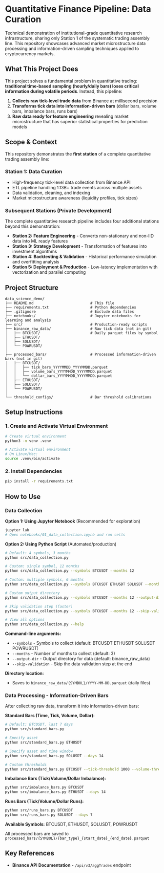 # Quantitative Finance Pipeline: Data Curation

Technical demonstration of institutional-grade quantitative research infrastructure, sharing only Station 1 of the systematic trading assembly line. This repository showcases advanced market microstructure data processing and information-driven sampling techniques applied to cryptocurrency markets.

## What This Project Does

This project solves a fundamental problem in quantitative trading: **traditional time-based sampling (hourly/daily bars) loses critical information during volatile periods**. Instead, this pipeline:

1. **Collects raw tick-level trade data** from Binance at millisecond precision
2. **Transforms tick data into information-driven bars** (dollar bars, volume bars, imbalance bars, runs bars)
3. **Raw data ready for feature engineering** revealing market microstructure that has superior statistical properties for prediction models

## Scope & Context

This repository demonstrates the **first station** of a complete quantitative trading assembly line:

### **Station 1: Data Curation**
- High-frequency tick-level data collection from Binance API
- ETL pipeline handling 1.13B+ trade events across multiple assets
- Data validation, cleaning, and indexing
- Market microstructure awareness (liquidity profiles, tick sizes)

### **Subsequent Stations** (Private Development)
The complete quantitative research pipeline includes four additional stations beyond this demonstration:
- **Station 2: Feature Engineering** - Converts non-stationary and non-IID data into ML ready features
- **Station 3: Strategy Development** - Transformation of features into investment algorithms
- **Station 4: Backtesting & Validation** - Historical performance simulation and overfitting analysis
- **Station 5: Deployment & Production** - Low-latency implementation with vectorization and parallel computing

## Project Structure

```
data_science_demo/
├── README.md                          # This file
├── requirements.txt                   # Python dependencies
├── .gitignore                         # Exclude data files
├── notebooks/                         # Jupyter notebooks for learning and analysis
├── src/                               # Production-ready scripts
├── binance_raw_data/                  # Raw tick data (not in git)
│   ├── BTCUSDT/                       # Daily parquet files by symbol
│   ├── ETHUSDT/
│   ├── SOLUSDT/
│   └── POWRUSDT/
│
├── processed_bars/                    # Processed information-driven bars (not in git)
│   ├── BTCUSDT/
│   │   ├── tick_bars_YYYYMMDD_YYYYMMDD.parquet
│   │   ├── volume_bars_YYYYMMDD_YYYYMMDD.parquet
│   │   └── dollar_bars_YYYYMMDD_YYYYMMDD.parquet
│   ├── ETHUSDT/
│   ├── SOLUSDT/
│   └── POWRUSDT/
│
└── threshold_configs/                 # Bar threshold calibrations
```

## Setup Instructions

### 1. Create and Activate Virtual Environment

```bash
# Create virtual environment
python3 -m venv .venv

# Activate virtual environment
# On Linux/Mac:
source .venv/bin/activate
```

### 2. Install Dependencies

```bash
pip install -r requirements.txt
```

## How to Use

### Data Collection

**Option 1: Using Jupyter Notebook** (Recommended for exploration)
```bash
jupyter lab
# Open notebooks/01_data_collection.ipynb and run cells
```

**Option 2: Using Python Script** (Automated/production)
```bash
# Default: 4 symbols, 3 months
python src/data_collection.py

# Custom: single symbol, 12 months
python src/data_collection.py --symbols BTCUSDT --months 12

# Custom: multiple symbols, 6 months
python src/data_collection.py --symbols BTCUSDT ETHUSDT SOLUSDT --months 6

# Custom output directory
python src/data_collection.py --symbols BTCUSDT --months 12 --output-dir custom_data

# Skip validation step (faster)
python src/data_collection.py --symbols BTCUSDT --months 12 --skip-validation

# View all options
python src/data_collection.py --help
```

**Command-line arguments:**
- `--symbols` - Symbols to collect (default: BTCUSDT ETHUSDT SOLUSDT POWRUSDT)
- `--months` - Number of months to collect (default: 3)
- `--output-dir` - Output directory for data (default: binance_raw_data)
- `--skip-validation` - Skip the data validation step at the end

**Directory location:**
- Saves to `binance_raw_data/{SYMBOL}/YYYY-MM-DD.parquet` (daily files)

### Data Processing - Information-Driven Bars

After collecting raw data, transform it into information-driven bars:

**Standard Bars (Time, Tick, Volume, Dollar):**
```bash
# Default: BTCUSDT, last 7 days
python src/standard_bars.py

# Specify asset
python src/standard_bars.py ETHUSDT

# Specify asset and time window
python src/standard_bars.py SOLUSDT --days 14

# Custom thresholds
python src/standard_bars.py BTCUSDT --tick-threshold 1000 --volume-threshold 100 --dollar-threshold 1000000
```

**Imbalance Bars (Tick/Volume/Dollar Imbalance):**
```bash
python src/imbalance_bars.py BTCUSDT
python src/imbalance_bars.py ETHUSDT --days 14
```

**Runs Bars (Tick/Volume/Dollar Runs):**
```bash
python src/runs_bars.py BTCUSDT
python src/runs_bars.py SOLUSDT --days 7
```

**Available Symbols:** BTCUSDT, ETHUSDT, SOLUSDT, POWRUSDT

All processed bars are saved to `processed_bars/{SYMBOL}/{bar_type}_{start_date}_{end_date}.parquet`

## Key References

- **Binance API Documentation** - `/api/v3/aggTrades` endpoint

